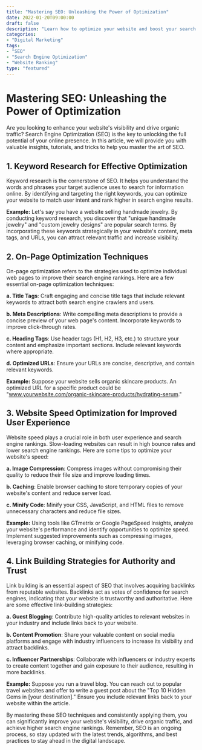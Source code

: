 ```yaml
--- 
title: "Mastering SEO: Unleashing the Power of Optimization"
date: 2022-01-20T09:00:00
draft: false
description: "Learn how to optimize your website and boost your search engine rankings through effective SEO techniques."
categories:
- "Digital Marketing"
tags:
- "SEO"
- "Search Engine Optimization"
- "Website Ranking"
type: "featured"
---
```


# Mastering SEO: Unleashing the Power of Optimization

Are you looking to enhance your website's visibility and drive organic traffic? Search Engine Optimization (SEO) is the key to unlocking the full potential of your online presence. In this article, we will provide you with valuable insights, tutorials, and tricks to help you master the art of SEO.

## 1. Keyword Research for Effective Optimization

Keyword research is the cornerstone of SEO. It helps you understand the words and phrases your target audience uses to search for information online. By identifying and targeting the right keywords, you can optimize your website to match user intent and rank higher in search engine results.

**Example:** Let's say you have a website selling handmade jewelry. By conducting keyword research, you discover that "unique handmade jewelry" and "custom jewelry designs" are popular search terms. By incorporating these keywords strategically in your website's content, meta tags, and URLs, you can attract relevant traffic and increase visibility.

## 2. On-Page Optimization Techniques

On-page optimization refers to the strategies used to optimize individual web pages to improve their search engine rankings. Here are a few essential on-page optimization techniques:

**a. Title Tags**: Craft engaging and concise title tags that include relevant keywords to attract both search engine crawlers and users.

**b. Meta Descriptions**: Write compelling meta descriptions to provide a concise preview of your web page's content. Incorporate keywords to improve click-through rates.

**c. Heading Tags**: Use header tags (H1, H2, H3, etc.) to structure your content and emphasize important sections. Include relevant keywords where appropriate.

**d. Optimized URLs**: Ensure your URLs are concise, descriptive, and contain relevant keywords.

**Example:** Suppose your website sells organic skincare products. An optimized URL for a specific product could be "www.yourwebsite.com/organic-skincare-products/hydrating-serum."

## 3. Website Speed Optimization for Improved User Experience

Website speed plays a crucial role in both user experience and search engine rankings. Slow-loading websites can result in high bounce rates and lower search engine rankings. Here are some tips to optimize your website's speed:

**a. Image Compression**: Compress images without compromising their quality to reduce their file size and improve loading times.

**b. Caching**: Enable browser caching to store temporary copies of your website's content and reduce server load.

**c. Minify Code**: Minify your CSS, JavaScript, and HTML files to remove unnecessary characters and reduce file sizes.

**Example:** Using tools like GTmetrix or Google PageSpeed Insights, analyze your website's performance and identify opportunities to optimize speed. Implement suggested improvements such as compressing images, leveraging browser caching, or minifying code.

## 4. Link Building Strategies for Authority and Trust

Link building is an essential aspect of SEO that involves acquiring backlinks from reputable websites. Backlinks act as votes of confidence for search engines, indicating that your website is trustworthy and authoritative. Here are some effective link-building strategies:

**a. Guest Blogging**: Contribute high-quality articles to relevant websites in your industry and include links back to your website.

**b. Content Promotion**: Share your valuable content on social media platforms and engage with industry influencers to increase its visibility and attract backlinks.

**c. Influencer Partnerships**: Collaborate with influencers or industry experts to create content together and gain exposure to their audience, resulting in more backlinks.

**Example:** Suppose you run a travel blog. You can reach out to popular travel websites and offer to write a guest post about the "Top 10 Hidden Gems in [your destination]." Ensure you include relevant links back to your website within the article.

By mastering these SEO techniques and consistently applying them, you can significantly improve your website's visibility, drive organic traffic, and achieve higher search engine rankings. Remember, SEO is an ongoing process, so stay updated with the latest trends, algorithms, and best practices to stay ahead in the digital landscape.
